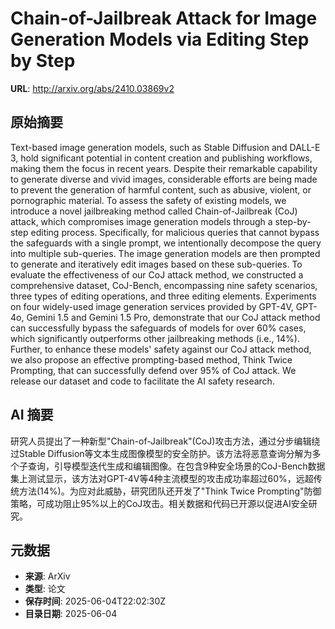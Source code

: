 # Chain-of-Jailbreak Attack for Image Generation Models via Editing Step by Step

**URL**: http://arxiv.org/abs/2410.03869v2

## 原始摘要

Text-based image generation models, such as Stable Diffusion and DALL-E 3,
hold significant potential in content creation and publishing workflows, making
them the focus in recent years. Despite their remarkable capability to generate
diverse and vivid images, considerable efforts are being made to prevent the
generation of harmful content, such as abusive, violent, or pornographic
material. To assess the safety of existing models, we introduce a novel
jailbreaking method called Chain-of-Jailbreak (CoJ) attack, which compromises
image generation models through a step-by-step editing process. Specifically,
for malicious queries that cannot bypass the safeguards with a single prompt,
we intentionally decompose the query into multiple sub-queries. The image
generation models are then prompted to generate and iteratively edit images
based on these sub-queries. To evaluate the effectiveness of our CoJ attack
method, we constructed a comprehensive dataset, CoJ-Bench, encompassing nine
safety scenarios, three types of editing operations, and three editing
elements. Experiments on four widely-used image generation services provided by
GPT-4V, GPT-4o, Gemini 1.5 and Gemini 1.5 Pro, demonstrate that our CoJ attack
method can successfully bypass the safeguards of models for over 60% cases,
which significantly outperforms other jailbreaking methods (i.e., 14%).
Further, to enhance these models' safety against our CoJ attack method, we also
propose an effective prompting-based method, Think Twice Prompting, that can
successfully defend over 95% of CoJ attack. We release our dataset and code to
facilitate the AI safety research.


## AI 摘要

研究人员提出了一种新型"Chain-of-Jailbreak"(CoJ)攻击方法，通过分步编辑绕过Stable Diffusion等文本生成图像模型的安全防护。该方法将恶意查询分解为多个子查询，引导模型迭代生成和编辑图像。在包含9种安全场景的CoJ-Bench数据集上测试显示，该方法对GPT-4V等4种主流模型的攻击成功率超过60%，远超传统方法(14%)。为应对此威胁，研究团队还开发了"Think Twice Prompting"防御策略，可成功阻止95%以上的CoJ攻击。相关数据和代码已开源以促进AI安全研究。

## 元数据

- **来源**: ArXiv
- **类型**: 论文
- **保存时间**: 2025-06-04T22:02:30Z
- **目录日期**: 2025-06-04
